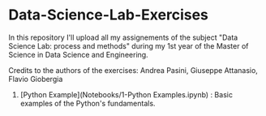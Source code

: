 # Data-Science-Lab-Exercises

In this repository I'll upload all my assignements of the subject "Data Science Lab: process and methods" during my 1st year of the Master of Science in Data Science and Engineering. 

Credits to the authors of the exercises: Andrea Pasini, Giuseppe Attanasio, Flavio Giobergia

1. [Python Example](Notebooks/1-Python Examples.ipynb) : Basic examples of the Python's fundamentals.
